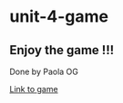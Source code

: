 # unit-4-game
## Enjoy the game !!!
Done by Paola OG

[Link to game](https://paolaog.github.io/unit-4-game/index/index.html)
